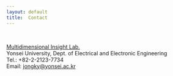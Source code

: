 ```yaml
---
layout: default
title:  Contact
---
```


<!--# {{ page.title }}-->

<br>

[Multidimensional Insight Lab.](http://insight.yonsei.ac.kr)<br>
Yonsei University, Dept. of Electrical and Electronic Engineering<br>
Tel.: +82-2-2123-7734<br>
Email: jongky@yonsei.ac.kr
